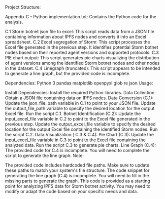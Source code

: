 Project Structure:

Appendix C - Python implementation.txt: Contains the Python code for the analysis.

C.1 Storm botnet json file to excel: This script reads data from a JSON file containing information about IPFS nodes and converts it into an Excel spreadsheet.
C.2 Excel segregation of Storm: This script processes the Excel file generated in the previous step. It identifies potential Storm botnet nodes based on their reported agent versions and supported protocols.
C.3 PIE chart output: This script generates pie charts visualizing the distribution of agent versions among the identified Storm botnet nodes and other nodes in the dataset.
C.4 Linegraph (truncated): This script appears to be intended to generate a line graph, but the provided code is incomplete.

Dependencies:
Python 3
pandas
matplotlib
openpyxl
glob
re
json
Usage:

Install Dependencies: Install the required Python libraries.
Data Collection: Obtain a JSON file containing data on IPFS nodes.
Data Conversion 
(C.1):
Update the json_file_path variable in C.1 to point to your JSON file.
Update the output_file_path variable to specify the desired location for the output Excel file.
Run the script C.1.
Botnet Identification 
(C.2):
Update the input_excel_file variable in C.2 to point to the Excel file generated in the previous step.
Update the output_excel_file variable to specify the desired location for the output Excel file containing the identified Storm nodes.
Run the script C.2.
Data Visualization (
C.3 & C.4):
Pie Chart (C.3):
Update the input_excel_file variable in C.3 to point to the Excel file containing the analyzed data.
Run the script C.3 to generate pie charts.
Line Graph (C.4):
The provided code for C.4 is incomplete. You will need to complete the script to generate the line graph.
Note:

The provided code includes hardcoded file paths. Make sure to update these paths to match your system's file structure.
The code snippet for generating the line graph (C.4) is incomplete. You will need to fill in the missing parts to generate the graph.
This code is provided as a starting point for analyzing IPFS data for Storm botnet activity. You may need to modify or adapt the code based on your specific needs and data.
